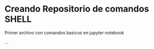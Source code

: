 # Creando Repositorio de comandos SHELL

Primer archivo con comandos basicos en jupyter notebook

...
